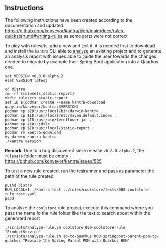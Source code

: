 ## Instructions

The following instructions have been created according to the documentation and updated: https://github.com/konveyor/kantra/blob/main/docs/rules-quickstart.md#writing-rules as some parts were not correct

To play with rulesets, add a new and test it, it is needed first to download and install the `kantra` CLI able to [analyze](https://github.com/konveyor/analyzer-lsp) an existing project and to generate an analysis report with issues able to guide the user towards the changes needed to migrate by example their Spring Boot application into a Quarkus one.

```shell
set VERSION v0.8.0-alpha.2
#set VERSION latest

cd distro
rm -rf {rulesets,static-report}
mkdir rulesets static-report
set ID $(podman create --name kantra-download quay.io/konveyor/kantra:$VERSION)
podman cp $ID:/usr/local/bin/darwin-kantra .
podman cp $ID:/usr/local/etc/maven.default.index .
podman cp $ID:/usr/bin/fernflower.jar .
podman cp $ID:/jdtls .
podman cp $ID:/usr/local/static-report .
podman rm kantra-download
mv darwin-kantra kantra
./kantra version
```
**Remark**: Due to a bug discovered since release `v0.8.0-alpha.2`, the `rulesets` folder must be empty - https://github.com/konveyor/kantra/issues/525

To test a new rule created, run the [testrunner](https://github.com/konveyor/kantra/blob/main/docs/testrunner.md#running-tests) and pass as parameter the path of the rule created
```shell
pushd distro
RUN_LOCAL=1 ./kantra test ../rules/coolstore/tests/000-coolstore-rule.test.yaml
popd
```

To analyze the `coolstore` rule project, execute this command where you pass the name fo the rule folder like the text to search about within the generated report
```shell
./scripts/analyze-rule.sh coolstore 000-coolstore-rule "ProductService"
./scripts/analyze-rule.sh sb-to-quarkus 000-springboot-parent-pom-to-quarkus "Replace the Spring Parent POM with Quarkus BOM"
```



